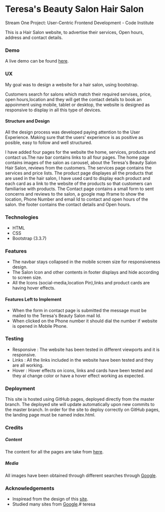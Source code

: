# Teresa's Beauty Salon Hair Salon

Stream One Project: User-Centric Frontend Development - Code Institute

This is a Hair Salon website, to advertise their services, Open hours, address and contact details.


### Demo

A live demo can be found [here](https://femy16.github.io/hair_salon/).

### UX

My goal was to design a website for a hair salon, using bootstrap.

Customers search for salons which match their required servises, price, open hours,location and they will get the contact details to book an appoinment using mobile, tablet or desktop, the website is designed as responsive to display in all this type of devices.

#### Structure and Design

All the design process was developed paying attention to the User Experience. Making sure that the users' experience is as positive as posible, easy to follow and well structured.

I have added four pages for the website the home, services, products and contact us.The nav bar contains links to all four pages. The home page contains images of the salon as carousel, about the Teresa's Beauty Salon Hair Salon, reviews from the customers.
The services page contains the services and price lists. The product page displayes all the products that are used in the hair salon, I have used card to display each product and each card as a link to the website of the products so that 
customers can familiarise with products. The Contact page contains a small form to sent concerns and reviews to the salon, a google map Iframe to show the location, Phone Number and email Id to contact and open hours of the salon.
the footer contains the contact details and Open hours.

### Technologies

+ HTML
+ CSS
+ Bootstrap (3.3.7)

### Features

+ The navbar stays collapsed in the mobile screen size for responsiveness design.
+ The Salon Icon and other contents in footer displays and hide according to screen size.
+ All the Icons (social-media,location Pin),links and product cards are having hover effects.

#### Features Left to Implement

+ When the form in contact page is submitted the message must be mailed to the Teresa's Beauty Salon mail Id. 
+ When clicked on the Phone number it should dial the number if website is opened in Mobile Phone.

### Testing

+ Responsive : The website has been tested in different viewports and it is responsive.
+ Links : All the links included in the website have been tested and they are all working.
+ Hover : Hover effects on icons, links and cards have been tested and they al change color or have a hover effect working as expected.

### Deployment

This site is hosted using GitHub pages, deployed directly from the master branch. The deployed site will update automatically upon new commits to the master branch. In order for the site to deploy correctly on GitHub pages, the landing page must be named index.html.

### Credits

##### Content

The content for all the pages are take from [here](http://mopboston.com/).

##### Media

All images have been obtained through different searches through [Google](www.google.com).

### Acknowledgements

+ Inspiread from the design of this [site](http://mopboston.com/).
+ Studied many sites from [Google](www.google.com).# teresa
